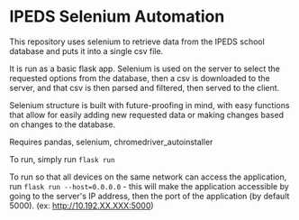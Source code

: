 # IPEDS Selenium Automation

This repository uses selenium to retrieve data from the IPEDS school database and puts it into a single csv file.

It is run as a basic flask app. Selenium is used on the server to select the requested options from the database, then a csv is downloaded to the server, and that csv is then parsed and filtered, then served to the client. 

Selenium structure is built with future-proofing in mind, with easy functions that allow for easily adding new requested data or making changes based on changes to the database.

Requires pandas, selenium, chromedriver_autoinstaller

To run, simply run `flask run`

To run so that all devices on the same network can access the application, run `flask run --host=0.0.0.0` - this will make the application accessible by going to the server's IP address, then the port of the application (by default 5000). (ex: http://10.192.XX.XXX:5000)
